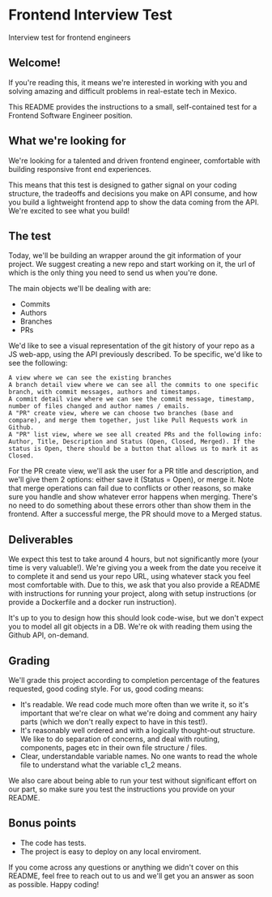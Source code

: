 # Frontend Interview Test
Interview test for frontend engineers

## Welcome!
If you're reading this, it means we're interested in working with you and solving amazing and difficult problems in real-estate tech in Mexico.

This README provides the instructions to a small, self-contained test for a Frontend Software Engineer position.

## What we're looking for
We're looking for a talented and driven frontend engineer, comfortable with building responsive front end experiences.

This means that this test is designed to gather signal on your coding structure, the tradeoffs and decisions you make on API consume, and how you build a lightweight frontend app to show the data coming from the API. We're excited to see what you build!

## The test
Today, we'll be building an wrapper around the git information of your project. We suggest creating a new repo and start working on it, the url of which is the only thing you need to send us when you're done.

The main objects we'll be dealing with are:

- Commits
- Authors
- Branches
- PRs

We'd like to see a visual representation of the git history of your repo as a JS web-app, using the API previously described. To be specific, we'd like to see the following:

    A view where we can see the existing branches
    A branch detail view where we can see all the commits to one specific branch, with commit messages, authors and timestamps.
    A commit detail view where we can see the commit message, timestamp, number of files changed and author names / emails.
    A "PR" create view, where we can choose two branches (base and compare), and merge them together, just like Pull Requests work in Github.
    A "PR" list view, where we see all created PRs and the following info: Author, Title, Description and Status (Open, Closed, Merged). If the status is Open, there should be a button that allows us to mark it as Closed.

For the PR create view, we'll ask the user for a PR title and description, and we'll give them 2 options: either save it (Status = Open), or merge it. Note that merge operations can fail due to conflicts or other reasons, so make sure you handle and show whatever error happens when merging. There's no need to do something about these errors other than show them in the frontend. After a successful merge, the PR should move to a Merged status.

## Deliverables
We expect this test to take around 4 hours, but not significantly more (your time is very valuable!). We're giving you a week from the date you receive it to complete it and send us your repo URL, using whatever stack you feel most comfortable with. Due to this, we ask that you also provide a README with instructions for running your project, along with setup instructions (or provide a Dockerfile and a docker run instruction).

It's up to you to design how this should look code-wise, but we don't expect you to model all git objects in a DB. We're ok with reading them using the Github API, on-demand.

## Grading
We'll grade this project according to completion percentage of the features requested, good coding style. For us, good coding means:

- It's readable. We read code much more often than we write it, so it's important that we're clear on what we're doing and comment any hairy parts (which we don't really expect to have in this test!).
- It's reasonably well ordered and with a logically thought-out structure. We like to do separation of concerns, and deal with routing, components, pages etc in their own file structure / files.
- Clear, understandable variable names. No one wants to read the whole file to understand what the variable c1_2 means.

We also care about being able to run your test without significant effort on our part, so make sure you test the instructions you provide on your README.

## Bonus points
- The code has tests.
- The project is easy to deploy on any local enviroment.

If you come across any questions or anything we didn't cover on this README, feel free to reach out to us and we'll get you an answer as soon as possible. Happy coding!
